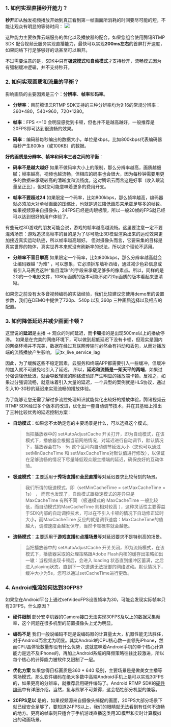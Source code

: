 
### 1. 如何实现直播秒开能力？
**秒开**即从触发视频播放开始到真正看到第一帧画面所消耗的时间要尽可能的短，不能让观众有明显的等待时间：
![](https://mc.qcloudimg.com/static/img/9a1541e3d8f6796e8025b571d5267c7c/image.png)

这种能力主要依靠云端服务的优化以及播放器的配合，如果您组合使用腾讯RTMP SDK 配合视频云服务实现直播能力，最快可以实现**200ms左右**的首屏打开速度，如果网络下行足够够好的话甚至可以瞬开。

不过需要注意的是，SDK中只有**极速模式**和**自动模式**才支持秒开，流畅模式因为有强制缓冲逻辑，并不支持秒开。

### 2. 如何实现画质和流量的平衡？
影响画质的主要因素是三个：**分辨率**、**帧率**和**码率**。
- **分辨率**：目前腾讯云RTMP SDK支持的三种分辨率均为9:16的常规分辨率：360\*480，540\*960，720\*1280。

- **帧率**：FPS <=10 会明显感觉到卡顿，但也并不是越高越好，一般推荐是20FPS即可达到很流畅的效果。

- **码率**：编码器每秒编出的数据大小，单位是kbps，比如800kbps代表编码器每秒产生800kb（或100KB）的数据。

**好的画质是分辨率、帧率和码率三者之间的平衡**：
- **码率不是越大越好**
如果不做码率大小上的限制，那么分辨率越高，画质越细腻；帧率越高，视频也越流畅，但相应的码率也会很大，因为每秒钟需要用更多的数据来承载较高的清晰度和流畅度。这对腾讯云而言这是好事（收入跟流量呈正比），但对您可能意味着更多的费用开支。
   
- **帧率不要超过24**
如果限定一个码率，比如800kbps，那么帧率越高，编码器就必须加大对单帧画面的压缩比，也就是通过降低画质来承载足够多的帧数。如果视频源来自摄像头，24FPS已经是肉眼极限，所以一般20帧的FPS就已经可以达到很好的用户体验了。

 有些玩过3D游戏的朋友可能会说，游戏的帧率越高越流畅。这里要注意一定不要混淆场景：游戏追求高帧率的目的是为了尽可能让3D模型渲染出来的运动效果更加接近真实运动轨迹，所以帧率越高越好。 但对摄像头而言，它要采集的目标是真实世界的物体，真实世界本来就没有刷新率的说法，所以这个理论不适用。
 
- **分辨率不盲目攀高**
 如果限定一个码率，比如800kbps，那么分辨率越高就会让编码器越 “为难" ，可以想象，它必须拆东墙补西墙，通过减少色彩信息或者引入马赛克这种“鱼目混珠”的手段来承载足够多的像素点。所以，同样的是2G的一个电影文件，1080p画质的版本可能不如720p画质的版本看起来更清晰。

 如果您之前没有太多音视频编码的实战经验，我们比较建议您使用demo里的设置参数，我们在DEMO中提供了720p、540p 以及 360p 三种画质选择以及相应的配置。


### 3. 如何降低延迟并减少画面卡顿？
这里说的**延迟**是主播 -> 观众的时间延迟，而**卡顿**指的是出现500ms以上的播放停滞。
如果是在完美的网络环境下，可以做到超低延迟下没有卡顿，但现实是国内的网络环境并不完美，数据在经过互联网传输时必然会有抖动和丢包，从而对播放端的流畅播放产生影响。
  ![tx_live_service_lag](http://qzonestyle.gtimg.cn/qzone/vas/opensns/res/img/tx_live_service_lag.jpg)

因此，为了缓解这些不稳定因素，云服务和终端APP都需要引入一些缓冲，但缓冲的加入就不可避免地引入了延迟。
所以，**延迟和流畅是一架天平的两端**，如果过分强调降低延迟，就会导致轻微的网络波动即产生明显的播放端卡顿。反推之，如果过分强调流畅，就意味着引入大量的延迟，一个典型的案例就是HLS协议，通过引入10-30秒的延迟来实现流畅的播放体验。

为了能够让您无需了解过多流控处理知识就能优化出较好的播放体验，腾讯视频云RTMP SDK经过多个版本的改进，优化出一套自动调节技术，并在其基础上推出了三种比较优秀的延迟控制方案：
- **自动模式**：如果您不太确定您的主要场景是什么，可以选择这个模式。
  >当把播放器中的 setAutoAdjustCache 开关打开，即为自动模式，在该模式下，播放器会根据当前网络情况，对延迟进行自动调节，默认情况下，播放器会在1s - 5s 这个区间内自动调节延迟大小（您也可以通过setMinCacheTime 和 setMaxCacheTime对默认值进行修改），以保证在足够流畅的情况下尽量降低观众跟主播端的延迟，确保良好的互动体验。

- **极速模式**：主要适用于**秀场直播**和**全民直播**等对延迟要求比较苛刻的场景。
  > 我们所谓的极速模式，即（setMinCacheTime = setMaxCacheTime = 1s） ， 而您也发现了，自动模式跟极速模式的差异只是MaxCacheTime 有所不同 （极速模式的 MaxCacheTime 一般比较低，而自动模式的MaxCacheTime 则相对较高 ），这种灵活性主要得益于SDK内部的自动调控技术，可以在不引入卡顿的情况下自动修正延时大小，而MaxCacheTime 反应的就是调节速度：MaxCacheTime的值越大，调控速度会越发保守，当然卡顿概率就会越低。

- **流畅模式**：主要适用于**游戏直播**和**点播场景**等对延迟要求不是特别高的场景。
  > 当把播放器中的 setAutoAdjustCache 开关关闭，即为流畅模式，在该模式下，播放器采取的处理策略跟Adobe Flash内核的缓存出策略如出一辙：当视频出现卡顿后，会进入 loading 状态直到缓冲区蓄满，之后进入playing状态，直到下一次遭遇无法抵御的网络波动。默认情况下，缓冲大小为5s，您可以通过setCacheTime进行更改。


### 4. Android推流如何达到30FPS?
如果您在Android平台上通过setVideoFPS设置帧率为30，可能会发现实际帧率只有20FPS，什么原因？

- **硬件限制**
  部分安卓机器的Camera接口无法实现30FPS及以上的数据采集频率，这个问题在很多机型的前置摄像头上尤为明显。

- **编码不足**  我们一般说编码不足是说编码器的计算量太大，机器性能无法胜任，对于Android而言尤为明显。其实Android的CPU核心数一直领先iPhone，然而CPU晶体管数量却没有什么优势，这就意味着Android手机的单个核心计算能力是远不及iPhone的，再加上Android系统的降频策略往往比较激进，所以每个核心的计算能力被软件又限制了一层。

- **优化方案**
  如果您得目标画质是360 * 640 级别，主要场景是是做美女主播等秀场模式，那么软件编码在绝大多数中高端Android手机上是可以实现30FPS的，如果更高的分辨率，就推荐启用硬件编码了。Android RTMP SDK的[硬件编码](https://cloud.tencent.com/doc/api/258/4734#step-7.3A-.E7.A1.AC.E4.BB.B6.E7.BC.96.E7.A0.81)中有详细介绍，当然，鱼与熊掌不可兼得，这会牺牲部分机型的兼容。

- **20FPS足以**
  是的，如果视频源来自摄像头捕捉的画面，20FPS大部分场景下就已经安全足够了，要知道24FPS以上，我们的眼睛就无法看到有任何不流畅的地方。更高的帧率则只适合于手机游戏直播这类用3D模型和实时计算模拟出的动画场景。

